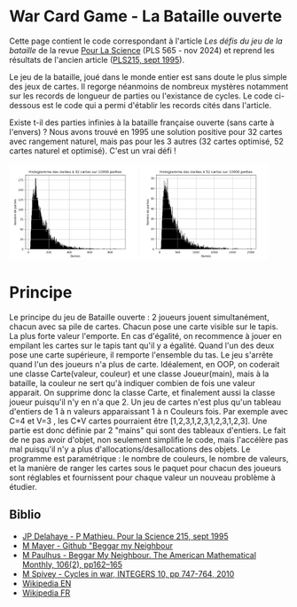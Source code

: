 # War Card Game - La Bataille ouverte

Cette page contient le code correspondant à l'article *Les défis du jeu de la bataille* de la revue [Pour La Science](https://www.pourlascience.fr/) (PLS 565 - nov 2024) et reprend les résultats de l'ancien article ([PLS215, sept 1995](https://www.cristal.univ-lille.fr/~jdelahay/pls/1995/030.pdf)).

Le jeu de la bataille, joué dans le monde entier est sans doute le plus simple des jeux de cartes. Il regorge néanmoins de nombreux mystères notamment sur les records de longueur de parties ou l'existance de cycles.
Le code ci-dessous est le code qui a permi d'établir les records cités dans l'article.

Existe t-il des parties infinies à la bataille française ouverte (sans carte à l'envers) ? Nous avons trouvé en 1995 une solution positive pour 32 cartes avec rangement naturel, mais pas pour les 3 autres (32 cartes optimisé, 52 cartes naturel et optimisé).
C'est un vrai défi ! 

<img src="img/histo_naturelle_32cartes_10000parties.png" alt= "histo durees 32 cartes" width="46%"/> <img src="img/histo_naturelle_52cartes_10000parties.png" alt= "histo durees 52 cartes" width="46%"/>

# Principe
Le principe du jeu de Bataille ouverte : 2 joueurs jouent simultanément, chacun avec sa pile de cartes. Chacun pose une carte visible sur le tapis. La plus forte valeur l'emporte. En cas d'égalité, on recommence à jouer en empilant les cartes sur le tapis tant qu'il y a égalité. Quand l'un des deux pose une carte supérieure, il remporte l'ensemble du tas. Le jeu s'arrête quand l'un des joueurs n'a plus de carte.
Idéalement, en OOP, on coderait une classe Carte(valeur, couleur) et une classe Joueur(main), mais à la bataille, la couleur ne sert qu'à indiquer combien de fois une valeur apparait. On supprime donc la classe Carte, et finalement aussi la classe joueur puisqu'il n'y en n'a que 2. Un jeu de cartes n'est plus qu'un tableau d'entiers de 1 à n valeurs apparaissant 1 à n Couleurs fois. Par exemple avec C=4 et V=3 , les C*V cartes pourraient être [1,2,3,1,2,3,1,2,3,1,2,3]. Une partie est donc définie par 2 "mains" qui sont des tableaux d'entiers.
Le fait de ne pas avoir d'objet, non seulement simplifie le code, mais l'accélère pas mal puisqu'il n'y a  plus d'allocations/desallocations des objets.
Le programme est paramétrique : le nombre de couleurs, le nombre de valeurs, et la manière de ranger les cartes sous le paquet pour chacun des joueurs sont réglables et fournissent pour chaque valeur un nouveau problème à étudier.

## Biblio
- [JP Delahaye - P Mathieu. Pour la Science 215, sept 1995](https://www.cristal.univ-lille.fr/~jdelahay/pls/1995/030.pdf)
- [M Mayer - Github "Beggar my Neighbour](https://github.com/matthewmayer/beggarmypython)
- [M Paulhus - Beggar My Neighbour. The American Mathematical Monthly, 106(2), pp162–165](https://www.tandfonline.com/doi/abs/10.1080/00029890.1999.12005024)
- [M Spivey - Cycles in war, INTEGERS 10, pp 747-764, 2010](https://www.emis.de/journals/INTEGERS/papers/kg2/kg2.pdf)
- [Wikipedia EN](https://en.wikipedia.org/wiki/War_(card_game))
- [Wikipedia FR](https://fr.wikipedia.org/wiki/Bataille_(jeu))

